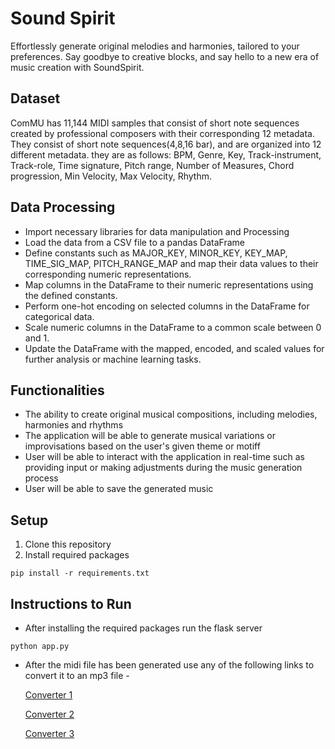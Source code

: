 # Sound Spirit

Effortlessly generate original melodies and harmonies, tailored to your preferences. Say goodbye to creative blocks, and say hello to a new era of music creation with SoundSpirit.

## Dataset
ComMU has 11,144 MIDI samples that consist of short note sequences created by professional composers with their corresponding 12 metadata.
They consist of short note sequences(4,8,16 bar), and are organized into 12 different metadata. they are as follows: BPM, Genre, Key, Track-instrument, Track-role, Time signature, Pitch range, Number of Measures, Chord progression, Min Velocity, Max Velocity, Rhythm.

## Data Processing
* Import necessary libraries for data manipulation and Processing
* Load the data from a CSV file to a pandas DataFrame
* Define constants such as MAJOR_KEY, MINOR_KEY, KEY_MAP, TIME_SIG_MAP, PITCH_RANGE_MAP and map their data values to their corresponding numeric representations.
* Map columns in the DataFrame to their numeric representations using the defined constants.
* Perform one-hot encoding on selected columns in the DataFrame for categorical data.
* Scale numeric columns in the DataFrame to a common scale between 0 and 1.
* Update the DataFrame with the mapped, encoded, and scaled values for further analysis or machine learning tasks.

## Functionalities
* The ability to create original musical compositions, including melodies, harmonies and rhythms
* The  application will be able to generate musical variations or improvisations based on the user's given theme or motiff
* User will be able to interact with the application in real-time such as providing input or making adjustments during the music generation process
* User will be able to save the generated music

## Setup
1. Clone this repository
2. Install required packages

```pip install -r requirements.txt```
    
## Instructions to Run
* After installing the required packages run the flask server

```python app.py```

* After the midi file has been generated use any of the following links to convert it to an mp3 file - 
   
   [Converter 1](https://www.zamzar.com/convert/midi-to-mp3/)
   
   [Converter 2](https://audio.online-convert.com/convert/midi-to-mp3)
   
   [Converter 3](https://converter.app/midi-to-mp3/)



     
     
